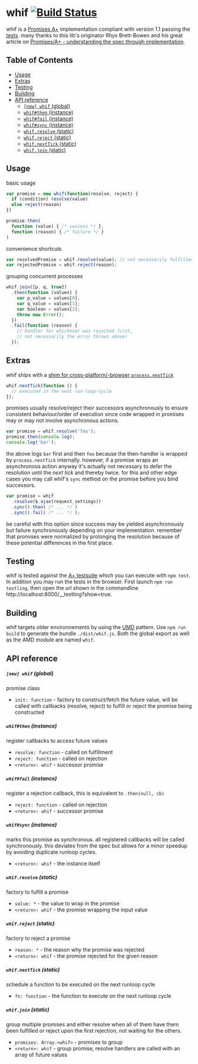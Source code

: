 
# whif [![Build Status](https://travis-ci.org/espretto/whif.svg?branch=master)](https://travis-ci.org/espretto/whif)

whif is a [Promises A+][3] implementation compliant with version 1.1 passing the [tests][2]. many thanks to this lib's originator Rhys Brett-Bowen and his great article on [Promises/A+ - understanding the spec through implementation][1].

[1]: http://modernjavascript.blogspot.de/2013/08/promisesa-understanding-by-doing.html
[2]: https://github.com/promises-aplus/promises-tests
[3]: http://promises-aplus.github.io/promises-spec/

## Table of Contents
<!-- MarkdownTOC -->

- [Usage](#usage)
- [Extras](#extras)
- [Testing](#testing)
- [Building](#building)
- [API reference](#api-reference)
  - [`[new] whif` \(global\)](#new-whif-global)
  - [`whif#then` \(instance\)](#whifthen-instance)
  - [`whif#fail` \(instance\)](#whiffail-instance)
  - [`whif#sync` \(instance\)](#whifsync-instance)
  - [`whif.resolve` \(static\)](#whifresolve-static)
  - [`whif.reject` \(static\)](#whifreject-static)
  - [`whif.nextTick` \(static\)](#whifnexttick-static)
  - [`whif.join` \(static\)](#whifjoin-static)

<!-- /MarkdownTOC -->

<a id="usage"></a>
## Usage

basic usage
```js
var promise = new whif(function(resolve, reject) {
  if (condition) resolve(value)
  else reject(reason)
})

promise.then(
  function (value) { /* success */ },
  function (reason) { /* failure */ }
)
```

convenience shortcuts
```js
var resolvedPromise = whif.resolve(value); // not necessarily fulfilled!
var rejectedPromise = whif.reject(reason);
```

grouping concurrent processes
```js
whif.join([p, q, true])
  .then(function (values) {
    var p_value = values[0];
    var q_value = values[1];
    var boolean = values[2];
    throw new Error();
  })
  .fail(function (reason) {
    // handler for whichever was rejected first,
    // not necessarily the error thrown above!
  });
```

<a id="extras"></a>
## Extras
whif ships with a [shim for cross-platform/-browser `process.nextTick`](https://gist.github.com/espretto/ec79d6d0fc7a898b92b1) 
```js
whif.nextTick(function () {
  // executed in the next run-loop-cycle
});
```

promises usually resolve/reject their successors asynchronously to ensure consistent behaviour/order of execution since code wrapped in promises may or may not involve asynchronous actions.
```js
var promise = whif.resolve('foo');
promise.then(console.log);
console.log('bar');
```
the above logs `bar` first and then `foo` because the then-handler is wrapped by `process.nextTick` internally. however, if a promise wraps an asynchronous action anyway it's actually not necessary to defer the resolution until the _next tick_ and thereby twice. for this and other edge cases you may call whif's `sync` method on the promise before you bind successors.
```js
var promise = whif
  .resolve($.ajax(request_settings))
  .sync().then( /* ... */ )
  .sync().fail( /* ... */ );
```
be careful with this option since success may be yielded asynchronously but failure synchronously depending on your implementation. remember that promises were normalized by prolonging the resolution because of these potential differences in the first place.

<a id="testing"></a>
## Testing
whif is tested against the [A+ testsuite](https://github.com/promises-aplus/promises-tests) which you can execute with `npm test`. In addition you may run the tests in the browser. First launch `npm run testling`, then open the url shown in the commandline http://localhost:8000/__testling?show=true.

<a id="building"></a>
## Building
whif targets older environnements by using the [UMD](https://github.com/umdjs/umd) pattern. Use `npm run build` to generate the bundle `./dist/whif.js`. Both the global export as well as the AMD module are named `whif`.

<a id="api-reference"></a>
## API reference
<a id="new-whif-global"></a>
##### `[new] whif` (global)
promise class

- `init: function` - factory to construct/fetch the future value,
  will be called with callbacks (resolve, reject) to fulfill or reject
  the promise being constructed


<a id="whifthen-instance"></a>
##### `whif#then` (instance)
register callbacks to access future values

- `resolve: function` - called on fulfillment
- `reject: function` - called on rejection
- `<return>: whif` - successor promise


<a id="whiffail-instance"></a>
##### `whif#fail` (instance)
register a rejection callback, this is equivalent to `.then(null, cb)`

- `reject: function` - called on rejection
- `<return>: whif` - successor promise


<a id="whifsync-instance"></a>
##### `whif#sync` (instance)
marks this promise as synchronous. all registered callbacks will be called
synchronously. this deviates from the spec but allows for a minor speedup
by avoiding duplicate runloop cycles.

- `<return>: whif` - the instance itself


<a id="whifresolve-static"></a>
##### `whif.resolve` (static)
factory to fulfill a promise

- `value: *` - the value to wrap in the promise
- `<return>: whif` - the promise wrapping the input value


<a id="whifreject-static"></a>
##### `whif.reject` (static)
factory to reject a promise

- `reason: *` - the reason why the promise was rejected
- `<return>: whif` - the promise rejected for the given reason


<a id="whifnexttick-static"></a>
##### `whif.nextTick` (static)
schedule a function to be executed on the next runloop cycle

- `fn: function` - the function to execute on the next runloop cycle


<a id="whifjoin-static"></a>
##### `whif.join` (static)
group multiple promises and either resolve when all of them have them been
fulfilled or reject upon the first rejection, not waiting for the others.

- `promises: Array.<whif>` - promises to group
- `<return>: whif` - group promise, resolve handlers are called with an array
  of future values


